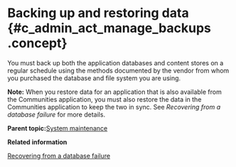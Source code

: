 # Backing up and restoring data {#c_admin_act_manage_backups .concept}

You must back up both the application databases and content stores on a regular schedule using the methods documented by the vendor from whom you purchased the database and file system you are using.

**Note:** When you restore data for an application that is also available from the Communities application, you must also restore the data in the Communities application to keep the two in sync. See *Recovering from a database failure* for more details.

**Parent topic:**[System maintenance](../admin/c_admin_common_maintaining.md)

**Related information**  


[Recovering from a database failure](../admin/c_admin_communities_backup_and_restore.md)


